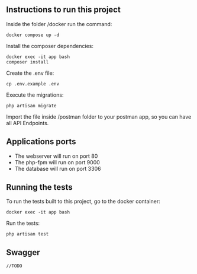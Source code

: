 ## Instructions to run this project

Inside the folder /docker run the command:
    
    docker compose up -d

Install the composer dependencies:

    docker exec -it app bash
    composer install

Create the .env file:
    
    cp .env.example .env

Execute the migrations:
    
    php artisan migrate

Import the file inside /postman folder to your postman app, so you can have all API Endpoints.


## Applications ports

- The webserver will run on port 80
- The php-fpm will run on port 9000
- The database will run on port 3306

## Running the tests

To run the tests built to this project, go to the docker container:

    docker exec -it app bash

Run the tests:

    php artisan test

## Swagger

    //TODO
